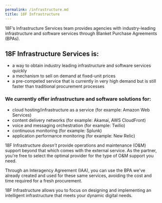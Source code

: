 ```yaml
---
permalink: /infrastructure.md
title: 18F Infrastructure
---
```

18F’s Infrastructure Services team provides agencies with industry-leading infrastructure and software services through Blanket Purchase Agreements (BPAs).

## 18F Infrastructure Services is:

* a way to obtain industry leading infrastructure and software services quickly
* a mechanism to sell on demand at fixed-unit prices
* a pre-competed service that is currently in very high demand but is still faster than traditional procurement processes

### We currently offer infrastructure and software solutions for:

* cloud hosting/infrastructure as a service (for example: Amazon Web Services)
* content delivery networks (for example: Akamai, AWS CloudFront)
* voice and messaging orchestration (for example: Twilio)
* continuous monitoring (for example: Splunk)
* application performance monitoring (for example: New Relic)

18F Infrastructure *doesn't* provide operations and maintenance (O&M) support beyond that which comes with the external service. As the partner, you're free to select the optimal provider for the type of O&M support you need.

Through an Interagency Agreement (IAA), you can use the BPA we've already created and used for these same services, avoiding the cost and time required for a fresh procurement.

18F Infrastructure allows you to focus on designing and implementing an intelligent infrastructure that meets your dynamic digital needs.
